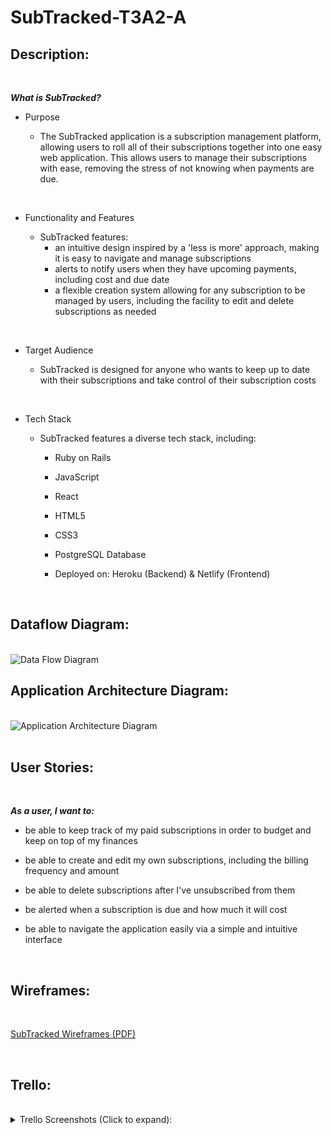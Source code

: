 # SubTracked-T3A2-A

## Description:

<br/>

***What is SubTracked?***

- Purpose

    - The SubTracked application is a subscription management platform, allowing users to roll all of their subscriptions together into one easy web application. This allows users to manage their subscriptions with ease, removing the stress of not knowing when payments are due.

<br>

- Functionality and Features

   - SubTracked features:
     - an intuitive design inspired by a 'less is more' approach, making it is easy to navigate and manage subscriptions
     - alerts to notify users when they have upcoming payments, including cost and due date
     - a flexible creation system allowing for any subscription to be managed by users, including the facility to edit and delete subscriptions as needed

<br>

- Target Audience

   - SubTracked is designed for anyone who wants to keep up to date with their subscriptions and take control of their subscription costs

<br>

- Tech Stack

    - SubTracked features a diverse tech stack, including:

       - Ruby on Rails

       - JavaScript

       - React

       - HTML5

       - CSS3

       - PostgreSQL Database

       - Deployed on: Heroku (Backend) & Netlify (Frontend)


<br/>

## Dataflow Diagram:

<br/>

<img src="./docs/img/diagrams/dataflow.png" alt="Data Flow Diagram" />

<br/>

## Application Architecture Diagram:

<br/>

<img src="./docs/img/diagrams/app-arch.png" alt="Application Architecture Diagram" />

<br/>

<br/>

## User Stories:

<br/>

***As a user, I want to:***

- be able to keep track of my paid subscriptions in order to budget and keep on top of my finances

- be able to create and edit my own subscriptions, including the billing frequency and amount

- be able to delete subscriptions after I've unsubscribed from them

- be alerted when a subscription is due and how much it will cost

- be able to navigate the application easily via a simple and intuitive interface

<br/>

## Wireframes:

<br/>

<a href="./docs/img/diagrams/subtracked-wireframes.pdf">SubTracked Wireframes (PDF)</a>

<br/>

## Trello:

<br/>

<details>
    <summary>
    Trello Screenshots (Click to expand):
    </summary>
    - Day 1:
    <img src="./docs/img/trello-screenshots/trello-jan-18-21.png" alt="Trello Screenshot Day 1" />
    - Day 2:
    <img src="./docs/img/trello-screenshots/trello-jan-19-21.png" alt="Trello Screenshot Day 2" />
    - Day 3:
    <img src="./docs/img/trello-screenshots/trello-jan-20-21.png" alt="Trello Screenshot Day 3" />
    - Day 5:
    <img src="./docs/img/trello-screenshots/trello-jan-22-21.png" alt="Trello Screenshot Day 5" />
    - Day 6:
    <img src="./docs/img/trello-screenshots/trello-jan-23-21.png" alt="Trello Screenshot Day 6" />
    - Day 7:
    <img src="./docs/img/trello-screenshots/trello-jan-24-21.png" alt="Trello Screenshot Day 7" />
    - Day 8:
    <img src="./docs/img/trello-screenshots/trello-jan-25-21.png" alt="Trello Screenshot Day 7" />
</details>

<br/>
